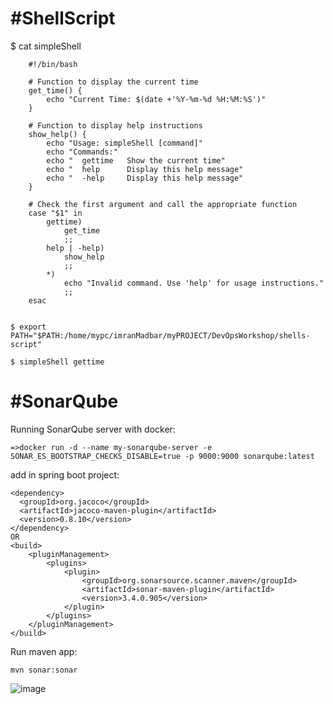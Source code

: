 #ShellScript
================================

$ cat simpleShell

        #!/bin/bash

        # Function to display the current time
        get_time() {
            echo "Current Time: $(date +'%Y-%m-%d %H:%M:%S')"
        }

        # Function to display help instructions
        show_help() {
            echo "Usage: simpleShell [command]"
            echo "Commands:"
            echo "  gettime   Show the current time"
            echo "  help      Display this help message"
            echo "  -help     Display this help message"
        }

        # Check the first argument and call the appropriate function
        case "$1" in
            gettime)
                get_time
                ;;
            help | -help)
                show_help
                ;;
            *)
                echo "Invalid command. Use 'help' for usage instructions."
                ;;
        esac


    $ export PATH="$PATH:/home/mypc/imranMadbar/myPROJECT/DevOpsWorkshop/shells-script"
    
    $ simpleShell gettime


#SonarQube
===========================

 Running SonarQube server with docker:
 
    =>docker run -d --name my-sonarqube-server -e SONAR_ES_BOOTSTRAP_CHECKS_DISABLE=true -p 9000:9000 sonarqube:latest


add in spring boot project:

    <dependency>
      <groupId>org.jacoco</groupId>
      <artifactId>jacoco-maven-plugin</artifactId>
      <version>0.8.10</version>
    </dependency>
    OR
    <build>
        <pluginManagement>
            <plugins>
                <plugin>
                    <groupId>org.sonarsource.scanner.maven</groupId>
                    <artifactId>sonar-maven-plugin</artifactId>
                    <version>3.4.0.905</version>
                </plugin>
            </plugins>
        </pluginManagement>
    </build>




Run maven app:

    mvn sonar:sonar

![image](https://github.com/user-attachments/assets/7c346da3-0a39-4009-9ed7-c13de07725eb)
